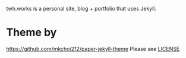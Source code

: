twh.works is a personal site, blog + portfolio that uses Jekyll.

# Theme by
https://github.com/mkchoi212/paper-jekyll-theme
Please see [LICENSE](./LICENSE)

